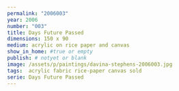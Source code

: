 ```yaml
---
permalink: "2006003"
year: 2006
number: "003"
title: Days Future Passed
dimensions: 150 x 90
medium: acrylic on rice paper and canvas
show_in_home: #true or empty
publish: # notyet or blank
image: /assets/p/paintings/davina-stephens-2006003.jpg
tags:  acrylic fabric rice-paper canvas sold
serie: Days Future Passed
---
```

